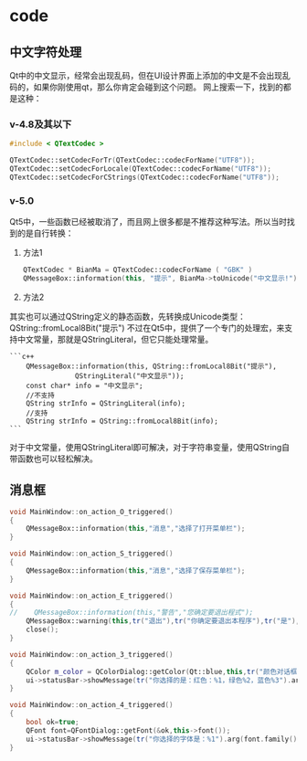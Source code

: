 # code

## 中文字符处理

Qt中的中文显示，经常会出现乱码，但在UI设计界面上添加的中文是不会出现乱码的，如果你刚使用qt，那么你肯定会碰到这个问题。
网上搜索一下，找到的都是这种：

### v-4.8及其以下

```c++
#include < QTextCodec >

QTextCodec::setCodecForTr(QTextCodec::codecForName("UTF8"));
QTextCodec::setCodecForLocale(QTextCodec::codecForName("UTF8"));
QTextCodec::setCodecForCStrings(QTextCodec::codecForName("UTF8"));
```

### v-5.0

Qt5中，一些函数已经被取消了，而且网上很多都是不推荐这种写法。所以当时找到的是自行转换：

1. 方法1

    ```c++
    QTextCodec * BianMa = QTextCodec::codecForName ( "GBK" )
    QMessageBox::information(this, "提示", BianMa->toUnicode("中文显示!"));
    ```

2. 方法2

其实也可以通过QString定义的静态函数，先转换成Unicode类型：
QString::fromLocal8Bit("提示")
不过在Qt5中，提供了一个专门的处理宏，来支持中文常量，那就是QStringLiteral，但它只能处理常量。

    ```c++
        QMessageBox::information(this, QString::fromLocal8Bit("提示"), 
                    QStringLiteral("中文显示"));
        const char* info = "中文显示";
        //不支持
        QString strInfo = QStringLiteral(info);
        //支持
        QString strInfo = QString::fromLocal8Bit(info);
    ```

对于中文常量，使用QStringLiteral即可解决，对于字符串变量，使用QString自带函数也可以轻松解决。

## 消息框

```c++
void MainWindow::on_action_O_triggered()
{
    QMessageBox::information(this,"消息","选择了打开菜单栏");
}

void MainWindow::on_action_S_triggered()
{
    QMessageBox::information(this,"消息","选择了保存菜单栏");
}

void MainWindow::on_action_E_triggered()
{
//    QMessageBox::information(this,"警告","您确定要退出程式");
    QMessageBox::warning(this,tr("退出"),tr("你确定要退出本程序"),tr("是"),tr("否"),tr("放弃"));
    close();
}

void MainWindow::on_action_3_triggered()
{
    QColor m_color = QColorDialog::getColor(Qt::blue,this,tr("颜色对话框"));
    ui->statusBar->showMessage(tr("你选择的是：红色：%1，绿色%2，蓝色%3").arg(m_color.red()).arg(m_color.green()).arg(m_color.blue()));
}

void MainWindow::on_action_4_triggered()
{
    bool ok=true;
    QFont font=QFontDialog::getFont(&ok,this->font());
    ui->statusBar->showMessage(tr("你选择的字体是：%1").arg(font.family()));
}
```
